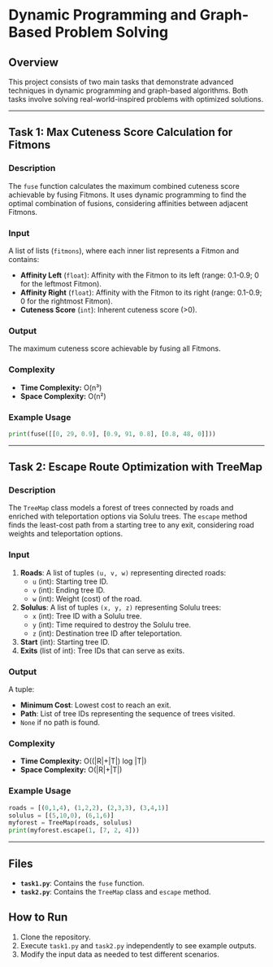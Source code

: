 # Dynamic Programming and Graph-Based Problem Solving

## Overview

This project consists of two main tasks that demonstrate advanced techniques in dynamic programming and graph-based algorithms. Both tasks involve solving real-world-inspired problems with optimized solutions.

---

## Task 1: Max Cuteness Score Calculation for Fitmons

### Description
The `fuse` function calculates the maximum combined cuteness score achievable by fusing Fitmons. It uses dynamic programming to find the optimal combination of fusions, considering affinities between adjacent Fitmons.

### Input
A list of lists (`fitmons`), where each inner list represents a Fitmon and contains:
- **Affinity Left** (`float`): Affinity with the Fitmon to its left (range: 0.1-0.9; 0 for the leftmost Fitmon).
- **Affinity Right** (`float`): Affinity with the Fitmon to its right (range: 0.1-0.9; 0 for the rightmost Fitmon).
- **Cuteness Score** (`int`): Inherent cuteness score (>0).

### Output
The maximum cuteness score achievable by fusing all Fitmons.

### Complexity
- **Time Complexity:** O(n³)
- **Space Complexity:** O(n²)

### Example Usage
```python
print(fuse([[0, 29, 0.9], [0.9, 91, 0.8], [0.8, 48, 0]]))
```

---

## Task 2: Escape Route Optimization with TreeMap

### Description
The `TreeMap` class models a forest of trees connected by roads and enriched with teleportation options via Solulu trees. The `escape` method finds the least-cost path from a starting tree to any exit, considering road weights and teleportation options.

### Input
1. **Roads**: A list of tuples `(u, v, w)` representing directed roads:
   - `u` (int): Starting tree ID.
   - `v` (int): Ending tree ID.
   - `w` (int): Weight (cost) of the road.
2. **Solulus**: A list of tuples `(x, y, z)` representing Solulu trees:
   - `x` (int): Tree ID with a Solulu tree.
   - `y` (int): Time required to destroy the Solulu tree.
   - `z` (int): Destination tree ID after teleportation.
3. **Start** (int): Starting tree ID.
4. **Exits** (list of int): Tree IDs that can serve as exits.

### Output
A tuple:
- **Minimum Cost**: Lowest cost to reach an exit.
- **Path**: List of tree IDs representing the sequence of trees visited.
- `None` if no path is found.

### Complexity
- **Time Complexity:** O((|R|+|T|) log |T|)
- **Space Complexity:** O(|R|+|T|)

### Example Usage
```python
roads = [(0,1,4), (1,2,2), (2,3,3), (3,4,1)]
solulus = [(5,10,0), (6,1,6)]
myforest = TreeMap(roads, solulus)
print(myforest.escape(1, [7, 2, 4]))
```

---

## Files
- **`task1.py`**: Contains the `fuse` function.
- **`task2.py`**: Contains the `TreeMap` class and `escape` method.

## How to Run
1. Clone the repository.
2. Execute `task1.py` and `task2.py` independently to see example outputs.
3. Modify the input data as needed to test different scenarios.
